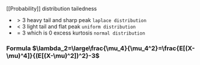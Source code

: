 [[Probability]] distribution tailedness
- $>3$ heavy tail and sharp peak `laplace distribution`
- $<3$ light tail and flat peak `uniform distribution`
- $=3$ which is $0$ excess kurtosis `normal distribution`
### Formula $\lambda_2=\large\frac{\mu_4}{\mu_4^2}=\frac{E[(X-\mu)^4]}{(E[(X-\mu)^2])^2}-3$
